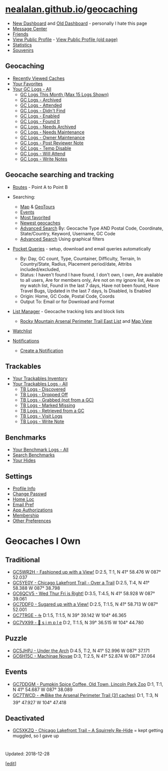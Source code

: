 # [nealalan.github.io](https://nealalan.github.io)/[geocaching](https://nealalan.github.io/geocaching)
- [New Dashboard](https://www.geocaching.com/account/dashboard) and [Old Dashboard](https://www.geocaching.com/my/default.aspx) - personally I hate this page 
- [Message Center](https://www.geocaching.com/account/messagecenter)
- [Friends](https://www.geocaching.com/my/myfriends.aspx)
- [View Public Profile](https://www.geocaching.com/p/default.aspx) - [View Public Profile (old page)](https://www.geocaching.com/profile/)
- [Statistics](https://www.geocaching.com/my/statistics.aspx)
- [Souvenirs](https://www.geocaching.com/my/souvenirs.aspx)


## Geocaching
- [Recently Viewed Caches](https://www.geocaching.com/my/recentlyviewedcaches.aspx)
- [Your Favorites](https://www.geocaching.com/my/favorites.aspx)
- [Your GC Logs - All](https://www.geocaching.com/my/logs.aspx?s=1)
  - [GC Logs This Month (Max 15 Logs Shown)](https://www.geocaching.com/my/geocaches.aspx)
  - [GC Logs - Archived](https://www.geocaching.com/my/logs.aspx?s=1&lt=5)
  - [GC Logs - Attended](https://www.geocaching.com/my/logs.aspx?s=1&lt=10)
  - [GC Logs - Didn't Find](https://www.geocaching.com/my/logs.aspx?s=1&lt=3)
  - [GC Logs - Enabled](https://www.geocaching.com/my/logs.aspx?s=1&lt=23)
  - [GC Logs - Found It](https://www.geocaching.com/my/logs.aspx?s=1&lt=2)
  - [GC Logs - Needs Archived](https://www.geocaching.com/my/logs.aspx?s=1&lt=7)
  - [GC Logs - Needs Maintenance](https://www.geocaching.com/my/logs.aspx?s=1&lt=45)
  - [GC Logs - Owner Maintenance](https://www.geocaching.com/my/logs.aspx?s=1&lt=46)  
  - [GC Logs - Post Reviewer Note](https://www.geocaching.com/my/logs.aspx?s=1&lt=18)  
  - [GC Logs - Temp Disable](https://www.geocaching.com/my/logs.aspx?s=1&lt=22)
  - [GC Logs - Will Attend](https://www.geocaching.com/my/logs.aspx?s=1&lt=9)
  - [GC Logs - Write Notes](https://www.geocaching.com/my/logs.aspx?s=1&lt=4)
 
  
## Geocache searching and tracking
- [Routes](https://www.geocaching.com/my/userroutes.aspx) - Point A to Point B
- Searching:
  - [Map](https://www.geocaching.com/map/) & [GeoTours](https://www.geocaching.com/play/geotours)
  - [Events](https://www.geocaching.com/play/search?origin=home&radius=30mi&ot=0&types=6,13,453,1304,3653,3774,4738,7005&pe=1&sort=PlaceDate&asc=True)
  - [Most favorited](https://www.geocaching.com/play/search?origin=home&ot=0&radius=30mi&sort=FavoritePoint&asc=False)
  - [Newest geocaches](https://www.geocaching.com/play/search?origin=home&ot=0&radius=30mi&types=2,3,8,137,5,11,1858,4,9,3773&sort=PlaceDate&asc=False)
  - [Advanced Search](https://www.geocaching.com/seek/nearest.aspx) By: Geocache Type AND Postal Code, Coordinate, State/Country, Keyword, Username, GC Code
  - [Advanced Search](https://www.geocaching.com/play/search) Using graphical filters
  
- [Pocket Queries](https://www.geocaching.com/pocket/) - setup, download and email queries automatically
  - By: Day, GC count, Type, Countainer, Difficulty, Terrain, In Country/State, Radius, Placement period/date, Attribs included/excluded, 
  - Status: I haven't found	I have found, I don't own, I own, Are available to all users, Are for members only, Are not on my ignore list, Are on my watch list, Found in the last 7 days, Have not been found, Have Travel Bugs, Updated in the last 7 days, Is Disabled, Is Enabled
  - Origin: Home, GC Code, Postal Code, Coords
  - Output To: Email or for Download and Format
  
- [List Manager](https://www.geocaching.com/account/lists) - Geocache tracking lists and block lists
  - [Rocky Mountain Arsenal Perimeter Trail East List](https://coord.info/BM5E94T) and [Map View](https://www.geocaching.com/map/default.aspx?asq=Ym09Qk01RTk0VA%3d%3d)
- [Watchlist](https://www.geocaching.com/my/watchlist.aspx)
- [Notifications](https://www.geocaching.com/notify/default.aspx)
  - [Create a Notification](https://www.geocaching.com/notify/edit.aspx)

## Trackables
- [Your Trackables Inventory](https://www.geocaching.com/my/inventory.aspx)
- [Your Trackables Logs - All](https://www.geocaching.com/my/logs.aspx?s=2)
  - [TB Logs - Discovered](https://www.geocaching.com/my/logs.aspx?s=2&lt=48)
  - [TB Logs - Dropped Off](https://www.geocaching.com/my/logs.aspx?s=2&lt=10)
  - [TB Logs - Grabbed (not from a GC)](https://www.geocaching.com/my/logs.aspx?s=2&lt=2)
  - [TB Logs - Marked Missing](https://www.geocaching.com/my/logs.aspx?s=2&lt=16)
  - [TB Logs - Retrieved from a GC](https://www.geocaching.com/my/logs.aspx?s=2&lt=5)
  - [TB Logs - Visit Logs](https://www.geocaching.com/my/logs.aspx?s=2&lt=75)
  - [TB Logs - Write Note](https://www.geocaching.com/my/logs.aspx?s=2&lt=3)

## Benchmarks
- [Your Benchmark Logs - All](https://www.geocaching.com/my/logs.aspx?s=3)
 - [Search Benchmarks](https://www.geocaching.com/mark/nearest.aspx?)
 - [Your Hides](https://www.geocaching.com/my/owned.aspx) 

## Settings
- [Profile Info](https://www.geocaching.com/account/settings/profile)
- [Change Passwd](https://www.geocaching.com/account/settings/changepassword)
- [Home Loc](https://www.geocaching.com/account/settings/homelocation)
- [Email Pref](https://www.geocaching.com/account/settings/emailpreferences)
- [App Authorizations](https://www.geocaching.com/account/settings/authorizations)
- [Membership](https://www.geocaching.com/account/settings/membership)
- [Other Preferences](https://www.geocaching.com/account/settings/preferences)

# Geocaches I Own
## Traditional
- [GC5WR2H - Fashioned up with a View!](https://www.geocaching.com/geocache/GC5WR2H_fashioned-up-with-a-view) D:2.5, T:1, N 41° 58.476 W 087° 52.037
- [GC5YE0Y - Chicago Lakefront Trail - Over a Trail](https://www.geocaching.com/geocache/GC5YE0Y_chicago-lakefront-trail-over-a-trail) D:2.5, T:4, N 41° 58.388 W 087° 38.798
- [GC6QCV5 - Wed Thur Fri is Right!](https://www.geocaching.com/geocache/GC6QCV5_wed-thur-fri-is-right) D:3.5, T:4.5, N 41° 58.928 W 087° 39.061
- [GC7DDF0 - Sugared up with a View!](https://www.geocaching.com/geocache/GC7DDF0_sugared-up-with-a-view) D:2.5, T:1.5, N 41° 58.713 W 087° 52.001
- [GC7TRGE - ☕](https://www.geocaching.com/geocache/GC7TRGE) D:1.5, T:1.5, N 39° 39.142 W 104° 46.365
- [GC7VX99 - 🌱 s i m p l e](https://www.geocaching.com/geocache/GC7VX99_s-i-m-p-l-e) D:2, T:1.5, N 39° 36.515 W 104° 44.780
## Puzzle 
- [GC5JHPJ - Under the Arch](https://www.geocaching.com/geocache/GC5JHPJ_under-the-arch) D:4.5, T:2, N 41° 52.996 W 087° 37.171
- [GC6H15C - Machinae Novae](https://www.geocaching.com/geocache/GC6H15C_machinae-novae) D:3, T:2.5, N 41° 52.874 W 087° 37.064
## Events
- [GC7DDGM - Pumpkin Spice Coffee, Old Town, Lincoln Park Zoo](https://www.geocaching.com/geocache/GC7DDGM_pumpkin-spice-coffee-old-town-lincoln-park-zoo) D:1, T:1, N 41° 54.687 W 087° 38.089
- [GC7TWCD - 🚲Bike the Arsenal Perimeter Trail (31 caches)](https://www.geocaching.com/geocache/GC7TWCD_bike-the-arsenal-perimeter-trail-31-caches) D:1, T:3, N 39° 47.927 W 104° 47.418
## Deactivated
- [GC5XKZQ - Chicago Lakefront Trail – A Squirrely Re-Hide](https://www.geocaching.com/geocache/GC5XKZQ_chicago-lakefront-trail-a-squirrely-re-hide) = kept getting muggled, so I gave up


#
Updated: 2018-12-28

[[edit](https://github.com/nealalan/geocaching/edit/master/README.md)]
